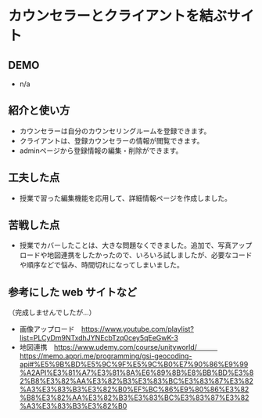 # カウンセラーとクライアントを結ぶサイト

## DEMO

  - n/a

## 紹介と使い方

  - カウンセラーは自分のカウンセリングルームを登録できます。
  - クライアントは、登録カウンセラーの情報が閲覧できます。
  - adminページから登録情報の編集・削除ができます。

## 工夫した点

  - 授業で習った編集機能を応用して、詳細情報ページを作成しました。

## 苦戦した点

  - 授業でカバーしたことは、大きな問題なくできました。追加で、写真アップロードや地図連携をしたかったので、いろいろ試しましたが、必要なコードや順序などで悩み、時間切れになってしまいました。

## 参考にした web サイトなど
（完成しませんでしたが...）
  - 画像アップロード　https://www.youtube.com/playlist?list=PLCyDm9NTxdhJYNEcbTzq0cey5qEeGwK-3
  - 地図連携　https://www.udemy.com/course/unityworld/　　　https://memo.appri.me/programming/gsi-geocoding-api#%E5%9B%BD%E5%9C%9F%E5%9C%B0%E7%90%86%E9%99%A2API%E3%81%A7%E3%81%8A%E6%89%8B%E8%BB%BD%E3%82%B8%E3%82%AA%E3%82%B3%E3%83%BC%E3%83%87%E3%82%A3%E3%83%B3%E3%82%B0%EF%BC%86%E9%80%86%E3%82%B8%E3%82%AA%E3%82%B3%E3%83%BC%E3%83%87%E3%82%A3%E3%83%B3%E3%82%B0
